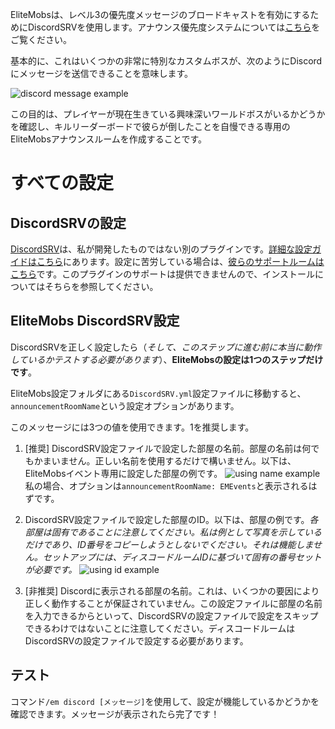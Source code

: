 EliteMobsは、レベル3の優先度メッセージのブロードキャストを有効にするためにDiscordSRVを使用します。アナウンス優先度システムについては[こちら]($language$/elitemobs/announcement_priority_system.md)をご覧ください。

基本的に、これはいくつかの非常に特別なカスタムボスが、次のようにDiscordにメッセージを送信できることを意味します。

![discord message example](https://i.imgur.com/sIndft0.png)

この目的は、プレイヤーが現在生きている興味深いワールドボスがいるかどうかを確認し、キルリーダーボードで彼らが倒したことを自慢できる専用のEliteMobsアナウンスルームを作成することです。

# すべての設定

## DiscordSRVの設定

[DiscordSRV](https://www.spigotmc.org/resources/discordsrv.18494/)は、私が開発したものではない別のプラグインです。[詳細な設定ガイドはこちら](https://github.com/discordsrv/discordsrv/wiki/Installation)にあります。設定に苦労している場合は、[彼らのサポートルームはこちら](https://discord.discordsrv.com/)です。このプラグインのサポートは提供できませんので、インストールについてはそちらを参照してください。

## EliteMobs DiscordSRV設定

DiscordSRVを正しく設定したら（*そして、このステップに進む前に本当に動作しているかテストする必要があります*）、**EliteMobsの設定は1つのステップだけです**。

EliteMobs設定フォルダにある`DiscordSRV.yml`設定ファイルに移動すると、`announcementRoomName`という設定オプションがあります。

このメッセージには3つの値を使用できます。1を推奨します。

1. [推奨] DiscordSRV設定ファイルで設定した部屋の名前。部屋の名前は何でもかまいません。正しい名前を使用するだけで構いません。以下は、EliteMobsイベント専用に設定した部屋の例です。
   ![using name example](https://i.imgur.com/a2kMWXv.png)
   私の場合、オプションは`announcementRoomName: EMEvents`と表示されるはずです。

2. DiscordSRV設定ファイルで設定した部屋のID。以下は、部屋の例です。*各部屋は固有であることに注意してください。私は例として写真を示しているだけであり、ID番号をコピーしようとしないでください。それは機能しません。セットアップには、ディスコードルームIDに基づいて固有の番号セットが必要です。*
   ![using id example](https://i.imgur.com/CGElkdh.png)
3. [非推奨] Discordに表示される部屋の名前。これは、いくつかの要因により正しく動作することが保証されていません。この設定ファイルに部屋の名前を入力できるからといって、DiscordSRVの設定ファイルで設定をスキップできるわけではないことに注意してください。ディスコードルームはDiscordSRVの設定ファイルで設定する必要があります。

## テスト
コマンド`/em discord [メッセージ]`を使用して、設定が機能しているかどうかを確認できます。メッセージが表示されたら完了です！
